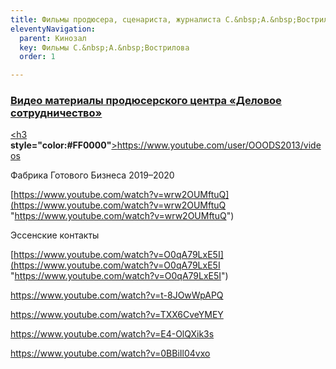 ```yaml
---
title: Фильмы продюсера, сценариста, журналиста С.&nbsp;А.&nbsp;Вострилова
eleventyNavigation:
  parent: Кинозал
  key: Фильмы С.&nbsp;А.&nbsp;Вострилова
  order: 1

---
```

[<h3><p>Видео материалы продюсерского центра «Деловое сотрудничество»</p></h3>](https://www.youtube.com/user/OOODS2013/videos "https://www.youtube.com/user/OOODS2013/videos")

[<h3](https://www.youtube.com/user/OOODS2013/videos "https://www.youtube.com/user/OOODS2013/videos") **style="color:#FF0000"**[>https://www.youtube.com/user/OOODS2013/videos</h3>](https://www.youtube.com/user/OOODS2013/videos "https://www.youtube.com/user/OOODS2013/videos")

<p>Фабрика Готового Бизнеса 2019–2020</p>

[https://www.youtube.com/watch?v=wrw2OUMftuQ](https://www.youtube.com/watch?v=wrw2OUMftuQ "https://www.youtube.com/watch?v=wrw2OUMftuQ")

<p>Эссенские контакты</p>

[https://www.youtube.com/watch?v=O0qA79LxE5I](https://www.youtube.com/watch?v=O0qA79LxE5I "https://www.youtube.com/watch?v=O0qA79LxE5I")

https://www.youtube.com/watch?v=t-8JOwWpAPQ

https://www.youtube.com/watch?v=TXX6CveYMEY

https://www.youtube.com/watch?v=E4-OlQXik3s

https://www.youtube.com/watch?v=0BBiIl04vxo